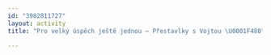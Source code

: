 ```yaml
---
id: "3982811727"
layout: activity
title: "Pro velký úspěch ještě jednou — Přestavlky s Vojtou \U0001F480"

---
```

